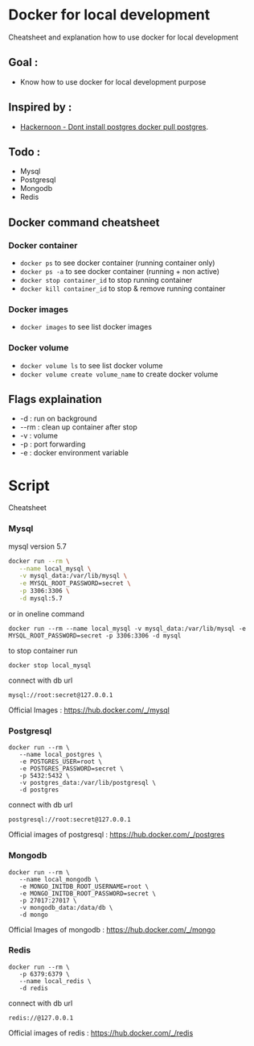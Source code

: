 # Docker for local development
Cheatsheet and explanation how to use docker for local development

## Goal :
- Know how to use docker for local development purpose

## Inspired by : 
- [Hackernoon - Dont install postgres docker pull postgres](https://hackernoon.com/dont-install-postgres-docker-pull-postgres-bee20e200198).

## Todo : 
- Mysql
- Postgresql
- Mongodb
- Redis

## Docker command cheatsheet 

### Docker container
- ```docker ps```
	to see docker container (running container only)
- ```docker ps -a```
	to see docker container (running + non active)
- ```docker stop container_id```
  to stop running container
- ```docker kill container_id```
  to stop & remove running container


### Docker images
- ```docker images```
	to see list docker images

### Docker volume
- ```docker volume ls```
   to see list docker volume
- ```docker volume create volume_name```
   to create docker volume
   

## Flags explaination
-   -d : run on background
- --rm : clean up container after stop
-   -v : volume
-   -p : port forwarding
-   -e : docker environment variable

# Script
Cheatsheet
### Mysql 
mysql version 5.7
```bash
docker run --rm \
   --name local_mysql \
   -v mysql_data:/var/lib/mysql \
   -e MYSQL_ROOT_PASSWORD=secret \
   -p 3306:3306 \
   -d mysql:5.7
```

or in oneline command
```
docker run --rm --name local_mysql -v mysql_data:/var/lib/mysql -e MYSQL_ROOT_PASSWORD=secret -p 3306:3306 -d mysql
```

to stop container run
```
docker stop local_mysql
```

connect with db url
```
mysql://root:secret@127.0.0.1
```

Official Images : https://hub.docker.com/_/mysql

### Postgresql
```
docker run --rm \
   --name local_postgres \
   -e POSTGRES_USER=root \
   -e POSTGRES_PASSWORD=secret \
   -p 5432:5432 \
   -v postgres_data:/var/lib/postgresql \
   -d postgres
```

connect with db url
```
postgresql://root:secret@127.0.0.1
```
Official images of postgresql : https://hub.docker.com/_/postgres

### Mongodb
```
docker run --rm \
   --name local_mongodb \
   -e MONGO_INITDB_ROOT_USERNAME=root \
   -e MONGO_INITDB_ROOT_PASSWORD=secret \
   -p 27017:27017 \
   -v mongodb_data:/data/db \
   -d mongo
```
Official Images of mongodb : https://hub.docker.com/_/mongo

### Redis
```
docker run --rm \
   -p 6379:6379 \
   --name local_redis \
   -d redis
```
connect with db url 
```
redis://@127.0.0.1
```
Official images of  redis : https://hub.docker.com/_/redis


